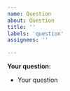 ```yaml
---
name: Question
about: Question
title: ''
labels: 'question'
assignees: ''

---
```


**Your question:**
- Your question
